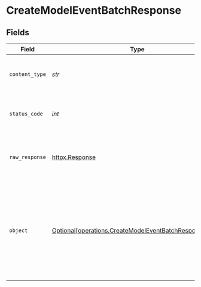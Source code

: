 # CreateModelEventBatchResponse


## Fields

| Field                                                                                                                  | Type                                                                                                                   | Required                                                                                                               | Description                                                                                                            | Example                                                                                                                |
| ---------------------------------------------------------------------------------------------------------------------- | ---------------------------------------------------------------------------------------------------------------------- | ---------------------------------------------------------------------------------------------------------------------- | ---------------------------------------------------------------------------------------------------------------------- | ---------------------------------------------------------------------------------------------------------------------- |
| `content_type`                                                                                                         | *str*                                                                                                                  | :heavy_check_mark:                                                                                                     | HTTP response content type for this operation                                                                          |                                                                                                                        |
| `status_code`                                                                                                          | *int*                                                                                                                  | :heavy_check_mark:                                                                                                     | HTTP response status code for this operation                                                                           |                                                                                                                        |
| `raw_response`                                                                                                         | [httpx.Response](https://www.python-httpx.org/api/#response)                                                           | :heavy_check_mark:                                                                                                     | Raw HTTP response; suitable for custom response parsing                                                                |                                                                                                                        |
| `object`                                                                                                               | [Optional[operations.CreateModelEventBatchResponseBody]](../../models/operations/createmodeleventbatchresponsebody.md) | :heavy_minus_sign:                                                                                                     | Model events created                                                                                                   | {<br/>"event_ids": [<br/>"7f22137a-6911-4ed3-bc36-110f1dde6b66",<br/>"7f22137a-6911-4ed3-bc36-110f1dde6b67"<br/>],<br/>"success": true<br/>} |